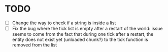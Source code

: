 # TODO
- [ ] Change the way to check if a string is inside a list
- [ ] Fix the bug where the tick list is empty after a restart of the world: issue seems to come from the fact that during one tick after a restart, the entity does not exist yet (unloaded chunk?) to the tick function is removed from the list

